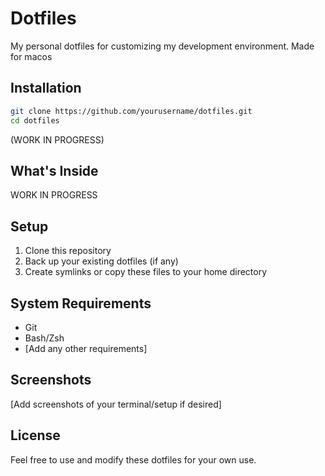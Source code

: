 # Dotfiles

My personal dotfiles for customizing my development environment.
Made for macos

## Installation

```bash
git clone https://github.com/yourusername/dotfiles.git
cd dotfiles
```
(WORK IN PROGRESS)

## What's Inside

WORK IN PROGRESS

## Setup

1. Clone this repository
2. Back up your existing dotfiles (if any)
3. Create symlinks or copy these files to your home directory

## System Requirements

- Git
- Bash/Zsh
- [Add any other requirements]

## Screenshots

[Add screenshots of your terminal/setup if desired]

## License

Feel free to use and modify these dotfiles for your own use.

